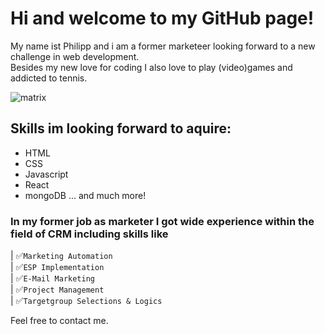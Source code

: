 # Hi and welcome to my GitHub page!

My name ist Philipp and i am a former marketeer looking forward to a new challenge in web development.<br>
Besides my new love for coding I also love to play (video)games and addicted to tennis.

![matrix](https://media3.giphy.com/media/A06UFEx8jxEwU/giphy.gif?cid=ecf05e47t5im6ir60nmaiuhd2uax01qr8yurgsw9gvhvqtkx&rid=giphy.gif&ct=g "How i feel while coding")



## Skills im looking forward to aquire:
- HTML
- CSS
- Javascript
- React
- mongoDB
... and much more!

### In my former job as marketer I got wide experience within the field of CRM including skills like


| :white_check_mark:`Marketing Automation`<br>
| :white_check_mark:`ESP Implementation`<br>
| :white_check_mark:`E-Mail Marketing`<br>
| :white_check_mark:`Project Management`<br>
| :white_check_mark:`Targetgroup Selections & Logics`

Feel free to contact me.
